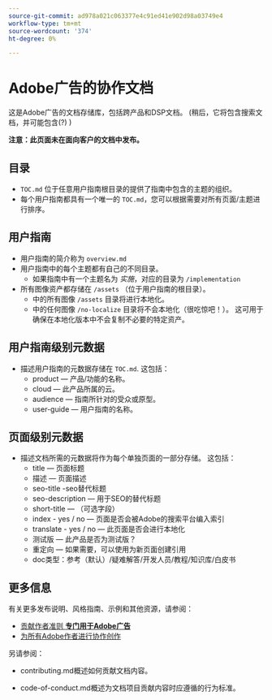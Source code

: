 ```yaml
---
source-git-commit: ad978a021c063377e4c91ed41e902d98a03749e4
workflow-type: tm+mt
source-wordcount: '374'
ht-degree: 0%

---
```

# Adobe广告的协作文档

这是Adobe广告的文档存储库，包括跨产品和DSP文档。 (稍后，它将包含搜索文档，并可能包含(?) )

**注意：此页面未在面向客户的文档中发布。**

## 目录

+ `TOC.md` 位于任意用户指南根目录的提供了指南中包含的主题的组织。
+ 每个用户指南都具有一个唯一的 `TOC.md`，您可以根据需要对所有页面/主题进行排序。


## 用户指南

+ 用户指南的简介称为 `overview.md`
+ 用户指南中的每个主题都有自己的不同目录。
   + 如果指南中有一个主题名为 *实施*，对应的目录为 `/implementation`
+ 所有图像资产都存储在 `/assets` （位于用户指南的根目录）。
   + 中的所有图像 `/assets` 目录将进行本地化。
   + 中的任何图像 `/no-localize` 目录将不会本地化（很吃惊吧！）。 这可用于确保在本地化版本中不会复制不必要的特定资产。

## 用户指南级别元数据

+ 描述用户指南的元数据存储在 `TOC.md`. 这包括：
   + product — 产品/功能的名称。
   + cloud — 此产品所属的云。
   + audience — 指南所针对的受众或原型。
   + user-guide — 用户指南的名称。

## 页面级别元数据

+ 描述文档所需的元数据将作为每个单独页面的一部分存储。 这包括：
   + title — 页面标题
   + 描述 — 页面描述
   + seo-title -seo替代标题
   + seo-description — 用于SEO的替代标题
   + short-title — （可选字段）
   + index - yes / no — 页面是否会被Adobe的搜索平台编入索引
   + translate - yes / no — 此页面是否会进行本地化
   + 测试版 — 此产品是否为测试版？
   + 重定向 — 如果需要，可以使用为新页面创建引用
   + doc类型：参考（默认）/疑难解答/开发人员/教程/知识库/白皮书

## 更多信息

有关更多发布说明、风格指南、示例和其他资源，请参阅：

+ [贡献作者准则 **专门用于Adobe广告**](https://wiki.corp.adobe.com/pages/viewpage.action?spaceKey=EfficientFrontier&amp;title=Contributing+Author+Guidelines+for+Advertising+Cloud+Help)
+ [为所有Adobe作者进行协作创作](https://experienceleague.adobe.com/docs/authoring-guide-exl/using/home.html)

另请参阅：

+ contributing.md概述如何贡献文档内容。

<!-- * guidelines.md For an overview on what is expected in contributions and how to compose your documentation contributions. -->
+ code-of-conduct.md概述为文档项目贡献内容时应遵循的行为标准。
